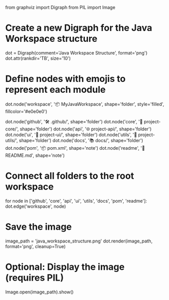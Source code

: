 from graphviz import Digraph
from PIL import Image

# Create a new Digraph for the Java Workspace structure
dot = Digraph(comment='Java Workspace Structure', format='png')
dot.attr(rankdir='TB', size='10')

# Define nodes with emojis to represent each module
dot.node('workspace', '📦 MyJavaWorkspace', shape='folder', style='filled', fillcolor='#e0e0e0')

dot.node('github', '🛠️ .github/', shape='folder')
dot.node('core', '🧠 project-core/', shape='folder')
dot.node('api', '🌐 project-api/', shape='folder')
dot.node('ui', '🎨 project-ui/', shape='folder')
dot.node('utils', '🔧 project-utils/', shape='folder')
dot.node('docs', '📚 docs/', shape='folder')
dot.node('pom', '📦 pom.xml', shape='note')
dot.node('readme', '📘 README.md', shape='note')

# Connect all folders to the root workspace
for node in ['github', 'core', 'api', 'ui', 'utils', 'docs', 'pom', 'readme']:
    dot.edge('workspace', node)

# Save the image
image_path = 'java_workspace_structure.png'
dot.render(image_path, format='png', cleanup=True)

# Optional: Display the image (requires PIL)
Image.open(image_path).show()
